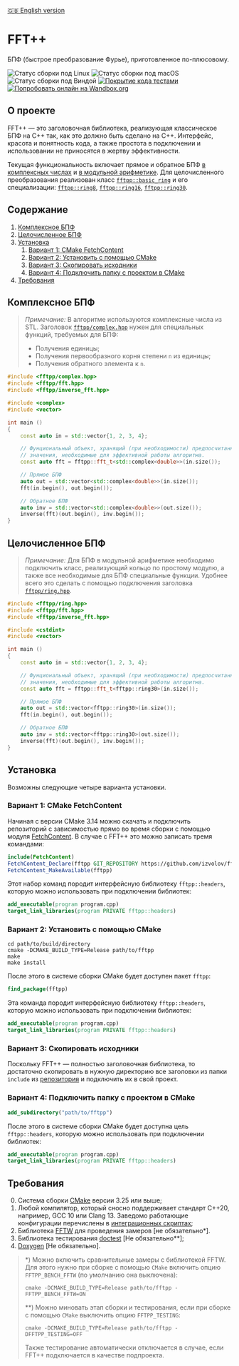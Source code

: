 [:uk: English version](README.en.md)

FFT++
=====

БПФ (быстрое преобразование Фурье), приготовленное по-плюсовому.

![Статус сборки под Linux](https://github.com/izvolov/fftpp/workflows/Linux/badge.svg) ![Статус сборки под macOS](https://github.com/izvolov/fftpp/workflows/macOS/badge.svg) ![Статус сборки под Виндой](https://github.com/izvolov/fftpp/workflows/Windows/badge.svg) [![Покрытие кода тестами](https://codecov.io/gh/izvolov/fftpp/branch/master/graph/badge.svg)](https://codecov.io/gh/izvolov/fftpp) [![Попробовать онлайн на Wandbox.org](https://img.shields.io/badge/try-online-blue.svg)](https://wandbox.org/permlink/XvaU2j9UzDP9SzzR)

О проекте
---------

FFT++ — это заголовочная библиотека, реализующая классическое БПФ на C++ так, как это должно быть сделано на C++. Интерфейс, красота и понятность кода, а также простота в подключении и использовании не приносятся в жертву эффективности.

Текущая функциональность включает прямое и обратное БПФ [в комплексных числах](#комплексное-бпф) и [в модульной арифметике](#целочисленное-бпф). Для целочисленного преобразования реализован класс [`fftpp::basic_ring`](include/fftpp/ring/basic_ring.hpp) и его специализации: [`fftpp::ring8`](https://github.com/izvolov/fftpp/blob/master/include/fftpp/ring/ring.hpp#L30), [`fftpp::ring16`](https://github.com/izvolov/fftpp/blob/master/include/fftpp/ring/ring.hpp#L52), [`fftpp::ring30`](https://github.com/izvolov/fftpp/blob/master/include/fftpp/ring/ring.hpp#L77).

Содержание
----------

1.  [Комплексное БПФ](#комплексное-бпф)
2.  [Целочисленное БПФ](#целочисленное-бпф)
3.  [Установка](#установка)
    1.  [Вариант 1: CMake FetchContent](#вариант-1-cmake-fetchcontent)
    2.  [Вариант 2: Установить с помощью CMake](#вариант-2-установить-с-помощью-cmake)
    3.  [Вариант 3: Скопировать исходники](#вариант-3-скопировать-исходники)
    4.  [Вариант 4: Подключить папку с проектом в CMake](#вариант-4-подключить-папку-с-проектом-в-cmake)
5.  [Требования](#требования)

Комплексное БПФ
---------------

>   *Примечание:*
>   В алгоритме используются комплексные числа из STL.
>   Заголовок [`fftpp/complex.hpp`](include/fftpp/complex.hpp) нужен для специальных функций, требуемых для БПФ:
>   -   Получения единицы;
>   -   Получения первообразного корня степени `n` из единицы;
>   -   Получения обратного элемента к `n`.

```cpp
#include <fftpp/complex.hpp>
#include <fftpp/fft.hpp>
#include <fftpp/inverse_fft.hpp>

#include <complex>
#include <vector>

int main ()
{
    const auto in = std::vector{1, 2, 3, 4};

    // Фунциональный объект, хранящий (при необходимости) предпосчитанные
    // значения, необходимые для эффективной работы алгоритма.
    const auto fft = fftpp::fft_t<std::complex<double>>(in.size());

    // Прямое БПФ
    auto out = std::vector<std::complex<double>>(in.size());
    fft(in.begin(), out.begin());

    // Обратное БПФ
    auto inv = std::vector<std::complex<double>>(out.size());
    inverse(fft)(out.begin(), inv.begin());
}
```

Целочисленное БПФ
-----------------

>   *Примечание:*
>   Для БПФ в модульной арифметике необходимо подключить класс, реализующий кольцо по простому модулю, а также все необходимые для БПФ специальные функции. Удобнее всего это сделать с помощью
подключения заголовка [`fftpp/ring.hpp`](include/fftpp/ring.hpp).

```cpp
#include <fftpp/ring.hpp>
#include <fftpp/fft.hpp>
#include <fftpp/inverse_fft.hpp>

#include <cstdint>
#include <vector>

int main ()
{
    const auto in = std::vector{1, 2, 3, 4};

    // Фунциональный объект, хранящий (при необходимости) предпосчитанные
    // значения, необходимые для эффективной работы алгоритма.
    const auto fft = fftpp::fft_t<fftpp::ring30>(in.size());

    // Прямое БПФ
    auto out = std::vector<fftpp::ring30>(in.size());
    fft(in.begin(), out.begin());

    // Обратное БПФ
    auto inv = std::vector<fftpp::ring30>(out.size());
    inverse(fft)(out.begin(), inv.begin());
}
```

Установка
---------

Возможны следующие четыре варианта установки.

### Вариант 1: CMake FetchContent

Начиная с версии CMake 3.14 можно скачать и подключить репозиторий с зависимостью прямо во время сборки с помощью модуля [FetchContent](https://cmake.org/cmake/help/v3.14/module/FetchContent.html). В случае с FFT++ это можно записать тремя командами:

```cmake
include(FetchContent)
FetchContent_Declare(fftpp GIT_REPOSITORY https://github.com/izvolov/fftpp.git)
FetchContent_MakeAvailable(fftpp)
```

Этот набор команд породит интерфейсную библиотеку `fftpp::headers`, которую можно использовать при подключении библиотек:

```cmake
add_executable(program program.cpp)
target_link_libraries(program PRIVATE fftpp::headers)
```

### Вариант 2: Установить с помощью CMake

```shell
cd path/to/build/directory
cmake -DCMAKE_BUILD_TYPE=Release path/to/fftpp
make
make install
```

После этого в системе сборки CMake будет доступен пакет `fftpp`:

```cmake
find_package(fftpp)
```

Эта команда породит интерфейсную библиотеку `fftpp::headers`, которую можно использовать при подключении библиотек:

```cmake
add_executable(program program.cpp)
target_link_libraries(program PRIVATE fftpp::headers)
```

### Вариант 3: Скопировать исходники

Поскольку FFT++ — полностью заголовочная библиотека, то достаточно скопировать в нужную директорию все заголовки из папки `include` из [репозитория](https://github.com/izvolov/fftpp) и подключить их в свой проект.

### Вариант 4: Подключить папку с проектом в CMake

```cmake
add_subdirectory("path/to/fftpp")
```

После этого в системе сборки CMake будет доступна цель `fftpp::headers`, которую можно использовать при подключении библиотек:

```cmake
add_executable(program program.cpp)
target_link_libraries(program PRIVATE fftpp::headers)
```

Требования
----------

0.  Система сборки [CMake](https://cmake.org) версии 3.25 или выше;
1.  Любой компилятор, который сносно поддерживает стандарт C++20, например, GCC 10 или Clang 13. Заведомо работающие конфигурации перечислены в [интеграционных скриптах](.github/workflows);
2.  Библиотека [FFTW](http://fftw.org) для проведения замеров [не обязательно\*].
3.  Библиотека тестирования [doctest](https://github.com/doctest/doctest) [Не обязательно\*\*];
4.  [Doxygen](http://doxygen.nl) [Не обязательно].

> \*) Можно включить сравнительные замеры с библиотекой FFTW. Для этого нужно при сборке с помощью `CMake` включить опцию `FFTPP_BENCH_FFTW` (по умолчанию она выключена):
>
> ```shell
> cmake -DCMAKE_BUILD_TYPE=Release path/to/fftpp -FFTPP_BENCH_FFTW=ON
> ```
> \*\*) Можно миновать этап сборки и тестирования, если при сборке с помощью `CMake` выключить опцию `FFTPP_TESTING`:
>
> ```shell
> cmake -DCMAKE_BUILD_TYPE=Release path/to/fftpp -DFFTPP_TESTING=OFF
> ```
>
> Также тестирование автоматически отключается в случае, если FFT++ подключается в качестве подпроекта.
